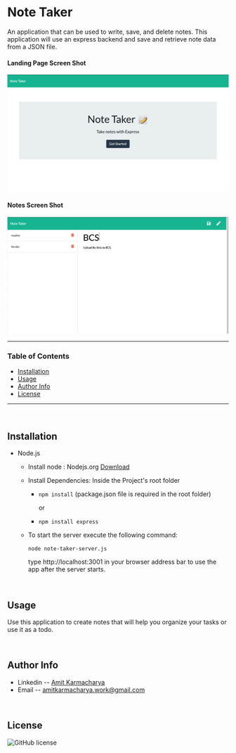 # Note Taker
An application that can be used to write, save, and delete notes. This application will use an express backend and save and retrieve note data from a JSON file.

#### Landing Page Screen Shot
![Landing Page Screen Shot](./public/assets/images/landing-page.png)

#### Notes Screen Shot
![Notes Screen Shot](./public/assets/images/note-taker.png)


---
### Table of Contents
- [Installation](#installation)
- [Usage](#usage)
- [Author Info](#author-info)
- [License](#License)
---

&nbsp;

## Installation
- Node.js
    - Install node : Nodejs.org [Download](https://nodejs.org/en/download/)

    - Install Dependencies: Inside the Project's root folder
        - ``` npm install ``` (package.json file is required in the root folder)
        
             or

        - ```npm install express ```

    - To start the server execute the following command:
        ```
        node note-taker-server.js
        ```
        type http://localhost:3001 in your browser address bar to use the app after the server starts.

&nbsp;

## Usage

Use this application to create notes that will help you organize your tasks or use it as a todo.

&nbsp;

## Author Info

- Linkedin -- [Amit Karmacharya](https://www.linkedin.com/in/amit-karmacharya-b344731ab/)
- Email -- amitkarmacharya.work@gmail.com

&nbsp;

## License

![GitHub license](https://img.shields.io/badge/license-MIT-red.svg)
